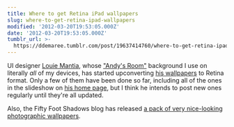 ```yaml
---
title: Where to get Retina iPad wallpapers
slug: where-to-get-retina-ipad-wallpapers
modified: '2012-03-20T19:53:05.000Z'
date: '2012-03-20T19:53:05.000Z'
tumblr_url: >-
  https://ddemaree.tumblr.com/post/19637414760/where-to-get-retina-ipad-wallpapers
---
```

UI designer [Louie Mantia](http://mantia.me/), whose ["Andy's Room"](http://mantia.me/wallpaper/andys-room/) background I use on literally _all_ of my devices, has started upconverting [his wallpapers](http://mantia.me/) to Retina format. Only a few of them have been done so far, including all of the ones in the slideshow on [his home page](http://mantia.me/), but I think he intends to post new ones regularly until they're all updated.

Also, the Fifty Foot Shadows blog has released [a pack of very nice-looking photographic wallpapers](http://fiftyfootshadows.net/2012/03/19/retina-ipad/).
